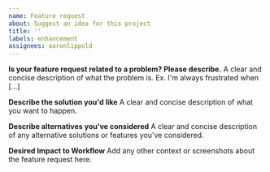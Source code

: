```yaml
---
name: Feature request
about: Suggest an idea for this project
title: ''
labels: enhancement
assignees: aaronlippold
---
```


**Is your feature request related to a problem? Please describe.**
A clear and concise description of what the problem is. Ex. I'm always frustrated when [...]

**Describe the solution you'd like**
A clear and concise description of what you want to happen.

**Describe alternatives you've considered**
A clear and concise description of any alternative solutions or features you've considered.

**Desired Impact to Workflow**
Add any other context or screenshots about the feature request here.
